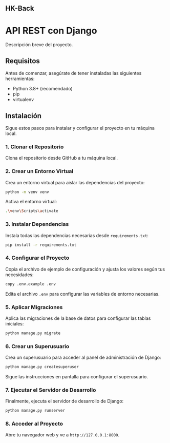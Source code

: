 ## HK-Back

# API REST con Django

Descripción breve del proyecto.

## Requisitos

Antes de comenzar, asegúrate de tener instaladas las siguientes herramientas:

- Python 3.8+ (recomendado)
- pip
- virtualenv

## Instalación

Sigue estos pasos para instalar y configurar el proyecto en tu máquina local.

### 1. Clonar el Repositorio

Clona el repositorio desde GitHub a tu máquina local.

### 2. Crear un Entorno Virtual

Crea un entorno virtual para aislar las dependencias del proyecto:

```bash
python -m venv venv
```

Activa el entorno virtual:

```bash
.\venv\Scripts\activate
```

### 3. Instalar Dependencias

Instala todas las dependencias necesarias desde `requirements.txt`:

```bash
pip install -r requirements.txt
```

### 4. Configurar el Proyecto

Copia el archivo de ejemplo de configuración y ajusta los valores según tus necesidades:

```bash
copy .env.example .env
```

Edita el archivo `.env` para configurar las variables de entorno necesarias.

### 5. Aplicar Migraciones

Aplica las migraciones de la base de datos para configurar las tablas iniciales:

```bash
python manage.py migrate
```

### 6. Crear un Superusuario

Crea un superusuario para acceder al panel de administración de Django:

```bash
python manage.py createsuperuser
```

Sigue las instrucciones en pantalla para configurar el superusuario.

### 7. Ejecutar el Servidor de Desarrollo

Finalmente, ejecuta el servidor de desarrollo de Django:

```bash
python manage.py runserver
```

### 8. Acceder al Proyecto

Abre tu navegador web y ve a `http://127.0.0.1:8000`.
